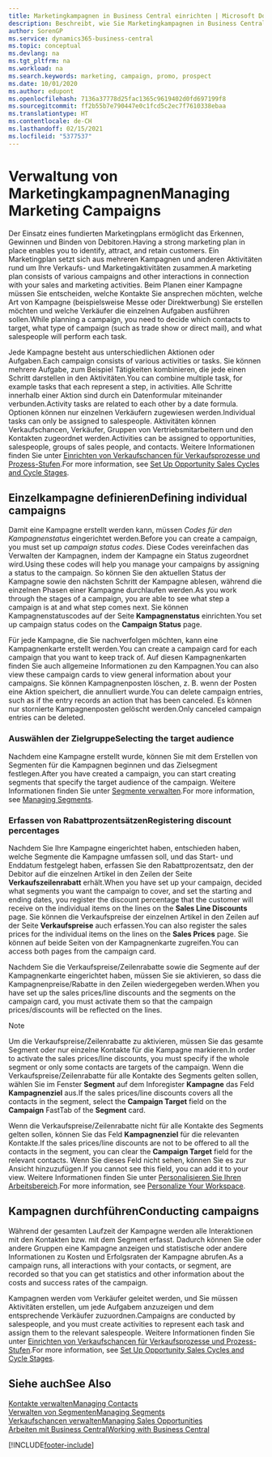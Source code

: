 ```yaml
---
title: Marketingkampagnen in Business Central einrichten | Microsoft Docs
description: Beschreibt, wie Sie Marketingkampagnen in Business Central einrichten und ausführen, um potenzielle Kunden zu identifizieren und Kunden zu behalten.
author: SorenGP
ms.service: dynamics365-business-central
ms.topic: conceptual
ms.devlang: na
ms.tgt_pltfrm: na
ms.workload: na
ms.search.keywords: marketing, campaign, promo, prospect
ms.date: 10/01/2020
ms.author: edupont
ms.openlocfilehash: 7136a37778d25fac1365c9619402d0fd697199f8
ms.sourcegitcommit: ff2b55b7e790447e0c1fcd5c2ec7f7610338ebaa
ms.translationtype: HT
ms.contentlocale: de-CH
ms.lasthandoff: 02/15/2021
ms.locfileid: "5377537"
---
```

# <a name="managing-marketing-campaigns"></a><span data-ttu-id="035e4-103">Verwaltung von Marketingkampagnen</span><span class="sxs-lookup"><span data-stu-id="035e4-103">Managing Marketing Campaigns</span></span>
<span data-ttu-id="035e4-104">Der Einsatz eines fundierten Marketingplans ermöglicht das Erkennen, Gewinnen und Binden von Debitoren.</span><span class="sxs-lookup"><span data-stu-id="035e4-104">Having a strong marketing plan in place enables you to identify, attract, and retain customers.</span></span> <span data-ttu-id="035e4-105">Ein Marketingplan setzt sich aus mehreren Kampagnen und anderen Aktivitäten rund um Ihre Verkaufs- und Marketingaktivitäten zusammen.</span><span class="sxs-lookup"><span data-stu-id="035e4-105">A marketing plan consists of various campaigns and other interactions in connection with your sales and marketing activities.</span></span> <span data-ttu-id="035e4-106">Beim Planen einer Kampagne müssen Sie entscheiden, welche Kontakte Sie ansprechen möchten, welche Art von Kampagne (beispielsweise Messe oder Direktwerbung) Sie erstellen möchten und welche Verkäufer die einzelnen Aufgaben ausführen sollen.</span><span class="sxs-lookup"><span data-stu-id="035e4-106">While planning a campaign, you need to decide which contacts to target, what type of campaign (such as trade show or direct mail), and what salespeople will perform each task.</span></span>

<span data-ttu-id="035e4-107">Jede Kampagne besteht aus unterschiedlichen Aktionen oder Aufgaben.</span><span class="sxs-lookup"><span data-stu-id="035e4-107">Each campaign consists of various activities or tasks.</span></span> <span data-ttu-id="035e4-108">Sie können mehrere Aufgabe, zum Beispiel Tätigkeiten kombinieren, die jede einen Schritt darstellen in den Aktivitäten.</span><span class="sxs-lookup"><span data-stu-id="035e4-108">You can combine multiple task, for example tasks that each represent a step, in activities.</span></span> <span data-ttu-id="035e4-109">Alle Schritte innerhalb einer Aktion sind durch ein Datenformular miteinander verbunden.</span><span class="sxs-lookup"><span data-stu-id="035e4-109">Activity tasks are related to each other by a date formula.</span></span> <span data-ttu-id="035e4-110">Optionen können nur einzelnen Verkäufern zugewiesen werden.</span><span class="sxs-lookup"><span data-stu-id="035e4-110">Individual tasks can only be assigned to salespeople.</span></span> <span data-ttu-id="035e4-111">Aktivitäten können Verkaufschancen, Verkäufer, Gruppen von Vertriebsmitarbeitern und den Kontakten zugeordnet werden.</span><span class="sxs-lookup"><span data-stu-id="035e4-111">Activities can be assigned to opportunities, salespeople, groups of sales people, and contacts.</span></span> <span data-ttu-id="035e4-112">Weitere Informationen finden Sie unter [Einrichten von Verkaufschancen für Verkaufsprozesse und Prozess-Stufen](marketing-how-setup-opportunity-sales-cycles-stages.md).</span><span class="sxs-lookup"><span data-stu-id="035e4-112">For more information, see [Set Up Opportunity Sales Cycles and Cycle Stages](marketing-how-setup-opportunity-sales-cycles-stages.md).</span></span>

## <a name="defining-individual-campaigns"></a><span data-ttu-id="035e4-113">Einzelkampagne definieren</span><span class="sxs-lookup"><span data-stu-id="035e4-113">Defining individual campaigns</span></span>
<span data-ttu-id="035e4-114">Damit eine Kampagne erstellt werden kann, müssen *Codes für den Kampagnenstatus* eingerichtet werden.</span><span class="sxs-lookup"><span data-stu-id="035e4-114">Before you can create a campaign, you must set up *campaign status codes*.</span></span> <span data-ttu-id="035e4-115">Diese Codes vereinfachen das Verwalten der Kampagnen, indem der Kampagne ein Status zugeordnet wird.</span><span class="sxs-lookup"><span data-stu-id="035e4-115">Using these codes will help you manage your campaigns by assigning a status to the campaign.</span></span> <span data-ttu-id="035e4-116">So können Sie den aktuellen Status der Kampagne sowie den nächsten Schritt der Kampagne ablesen, während die einzelnen Phasen einer Kampagne durchlaufen werden.</span><span class="sxs-lookup"><span data-stu-id="035e4-116">As you work through the stages of a campaign, you are able to see what step a campaign is at and what step comes next.</span></span> <span data-ttu-id="035e4-117">Sie können Kampagnenstatuscodes auf der Seite **Kampagnenstatus** einrichten.</span><span class="sxs-lookup"><span data-stu-id="035e4-117">You set up campaign status codes on the **Campaign Status** page.</span></span>

<span data-ttu-id="035e4-118">Für jede Kampagne, die Sie nachverfolgen möchten, kann eine Kampagnenkarte erstellt werden.</span><span class="sxs-lookup"><span data-stu-id="035e4-118">You can create a campaign card for each campaign that you want to keep track of.</span></span> <span data-ttu-id="035e4-119">Auf diesen Kampagnenkarten finden Sie auch allgemeine Informationen zu den Kampagnen.</span><span class="sxs-lookup"><span data-stu-id="035e4-119">You can also view these campaign cards to view general information about your campaigns.</span></span>
<span data-ttu-id="035e4-120">Sie können Kampagnenposten löschen, z. B. wenn der Posten eine Aktion speichert, die annulliert wurde.</span><span class="sxs-lookup"><span data-stu-id="035e4-120">You can delete campaign entries, such as if the entry records an action that has been canceled.</span></span> <span data-ttu-id="035e4-121">Es können nur stornierte Kampagnenposten gelöscht werden.</span><span class="sxs-lookup"><span data-stu-id="035e4-121">Only canceled campaign entries can be deleted.</span></span>

### <a name="selecting-the-target-audience"></a><span data-ttu-id="035e4-122">Auswählen der Zielgruppe</span><span class="sxs-lookup"><span data-stu-id="035e4-122">Selecting the target audience</span></span>
<span data-ttu-id="035e4-123">Nachdem eine Kampagne erstellt wurde, können Sie mit dem Erstellen von Segmenten für die Kampagnen beginnen und das Zielsegment festlegen.</span><span class="sxs-lookup"><span data-stu-id="035e4-123">After you have created a campaign, you can start creating segments that specify the target audience of the campaign.</span></span> <span data-ttu-id="035e4-124">Weitere Informationen finden Sie unter [Segmente verwalten](marketing-segments.md).</span><span class="sxs-lookup"><span data-stu-id="035e4-124">For more information, see [Managing Segments](marketing-segments.md).</span></span>

### <a name="registering-discount-percentages"></a><span data-ttu-id="035e4-125">Erfassen von Rabattprozentsätzen</span><span class="sxs-lookup"><span data-stu-id="035e4-125">Registering discount percentages</span></span>
<span data-ttu-id="035e4-126">Nachdem Sie Ihre Kampagne eingerichtet haben, entschieden haben, welche Segmente die Kampagne umfassen soll, und das Start- und Enddatum festgelegt haben, erfassen Sie den Rabattprozentsatz, den der Debitor auf die einzelnen Artikel in den Zeilen der Seite **Verkaufszeilenrabatt** erhält.</span><span class="sxs-lookup"><span data-stu-id="035e4-126">When you have set up your campaign, decided what segments you want the campaign to cover, and set the starting and ending dates, you register the discount percentage that the customer will receive on the individual items on the lines on the **Sales Line Discounts** page.</span></span> <span data-ttu-id="035e4-127">Sie können die Verkaufspreise der einzelnen Artikel in den Zeilen auf der Seite **Verkaufspreise** auch erfassen.</span><span class="sxs-lookup"><span data-stu-id="035e4-127">You can also register the sales prices for the individual items on the lines on the **Sales Prices** page.</span></span> <span data-ttu-id="035e4-128">Sie können auf beide Seiten von der Kampagnenkarte zugreifen.</span><span class="sxs-lookup"><span data-stu-id="035e4-128">You can access both pages from the campaign card.</span></span>

 <span data-ttu-id="035e4-129">Nachdem Sie die Verkaufspreise/Zeilenrabatte sowie die Segmente auf der Kampagnenkarte eingerichtet haben, müssen Sie sie aktivieren, so dass die Kampagnenpreise/Rabatte in den Zeilen wiedergegeben werden.</span><span class="sxs-lookup"><span data-stu-id="035e4-129">When you have set up the sales prices/line discounts and the segments on the campaign card, you must activate them so that the campaign prices/discounts will be reflected on the lines.</span></span>

> [!NOTE]  
>   <span data-ttu-id="035e4-130">Um die Verkaufspreise/Zeilenrabatte zu aktivieren, müssen Sie das gesamte Segment oder nur einzelne Kontakte für die Kampagne markieren.</span><span class="sxs-lookup"><span data-stu-id="035e4-130">In order to activate the sales prices/line discounts, you must specify if the whole segment or only some contacts are targets of the campaign.</span></span> <span data-ttu-id="035e4-131">Wenn die Verkaufspreise/Zeilenrabatte für alle Kontakte des Segments gelten sollen, wählen Sie im Fenster **Segment** auf dem Inforegister **Kampagne** das Feld **Kampagnenziel** aus.</span><span class="sxs-lookup"><span data-stu-id="035e4-131">If the sales prices/line discounts covers all the contacts in the segment, select the **Campaign Target** field on the **Campaign** FastTab of the **Segment** card.</span></span>

<span data-ttu-id="035e4-132">Wenn die Verkaufspreise/Zeilenrabatte nicht für alle Kontakte des Segments gelten sollen, können Sie das Feld **Kampagnenziel** für die relevanten Kontakte.</span><span class="sxs-lookup"><span data-stu-id="035e4-132">If the sales prices/line discounts are not to be offered to all the contacts in the segment, you can clear the **Campaign Target** field for the relevant contacts.</span></span> <span data-ttu-id="035e4-133">Wenn Sie dieses Feld nicht sehen, können Sie es zur Ansicht hinzuzufügen.</span><span class="sxs-lookup"><span data-stu-id="035e4-133">If you cannot see this field, you can add it to your view.</span></span> <span data-ttu-id="035e4-134">Weitere Informationen finden Sie unter [Personalisieren Sie Ihren Arbeitsbereich](ui-personalization-user.md).</span><span class="sxs-lookup"><span data-stu-id="035e4-134">For more information, see [Personalize Your Workspace](ui-personalization-user.md).</span></span>

## <a name="conducting-campaigns"></a><span data-ttu-id="035e4-135">Kampagnen durchführen</span><span class="sxs-lookup"><span data-stu-id="035e4-135">Conducting campaigns</span></span>
<span data-ttu-id="035e4-136">Während der gesamten Laufzeit der Kampagne werden alle Interaktionen mit den Kontakten bzw. mit dem Segment erfasst. Dadurch können Sie oder andere Gruppen eine Kampagne anzeigen und statistische oder andere Informationen zu Kosten und Erfolgsraten der Kampagne abrufen.</span><span class="sxs-lookup"><span data-stu-id="035e4-136">As a campaign runs, all interactions with your contacts, or segment, are recorded so that you can get statistics and other information about the costs and success rates of the campaign.</span></span>

<span data-ttu-id="035e4-137">Kampagnen werden vom Verkäufer geleitet werden, und Sie müssen Aktivitäten erstellen, um jede Aufgabem  anzuzeigen und dem entsprechende Verkäufer zuzuordnen.</span><span class="sxs-lookup"><span data-stu-id="035e4-137">Campaigns are conducted by salespeople, and you must create activities to represent each task and assign them to the relevant salespeople.</span></span> <span data-ttu-id="035e4-138">Weitere Informationen finden Sie unter [Einrichten von Verkaufschancen für Verkaufsprozesse und Prozess-Stufen](marketing-how-setup-opportunity-sales-cycles-stages.md).</span><span class="sxs-lookup"><span data-stu-id="035e4-138">For more information, see [Set Up Opportunity Sales Cycles and Cycle Stages](marketing-how-setup-opportunity-sales-cycles-stages.md).</span></span>

## <a name="see-also"></a><span data-ttu-id="035e4-139">Siehe auch</span><span class="sxs-lookup"><span data-stu-id="035e4-139">See Also</span></span>
[<span data-ttu-id="035e4-140">Kontakte verwalten</span><span class="sxs-lookup"><span data-stu-id="035e4-140">Managing Contacts</span></span>](marketing-contacts.md)  
[<span data-ttu-id="035e4-141">Verwalten von Segmenten</span><span class="sxs-lookup"><span data-stu-id="035e4-141">Managing Segments</span></span>](marketing-segments.md)  
[<span data-ttu-id="035e4-142">Verkaufschancen verwalten</span><span class="sxs-lookup"><span data-stu-id="035e4-142">Managing Sales Opportunities</span></span>](marketing-manage-sales-opportunities.md)  
[<span data-ttu-id="035e4-143">Arbeiten mit  Business Central</span><span class="sxs-lookup"><span data-stu-id="035e4-143">Working with Business Central</span></span>](ui-work-product.md)  


[!INCLUDE[footer-include](includes/footer-banner.md)]